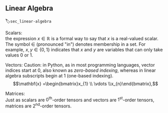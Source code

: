## Linear Algebra
:label:`sec_linear-algebra`


Scalars:  
the expression $x \in \mathbb{R}$
is a formal way to say that $x$ is a real-valued scalar.
The symbol $\in$ (pronounced "in")
denotes membership in a set.
For example, $x, y \in \{0, 1\}$
indicates that $x$ and $y$ are variables
that can only take values $0$ or $1$.

Vectors:
Caution: in Python, as in most programming languages, vector indices start at $0$, also known as *zero-based indexing*, whereas in linear algebra subscripts begin at $1$ (one-based indexing).
$$\mathbf{x} =\begin{bmatrix}x_{1}  \\ \vdots  \\x_{n}\end{bmatrix},$$

Matrices:  
Just as scalars are $0^{\textrm{th}}$-order tensors
and vectors are $1^{\textrm{st}}$-order tensors,
matrices are $2^{\textrm{nd}}$-order tensors.